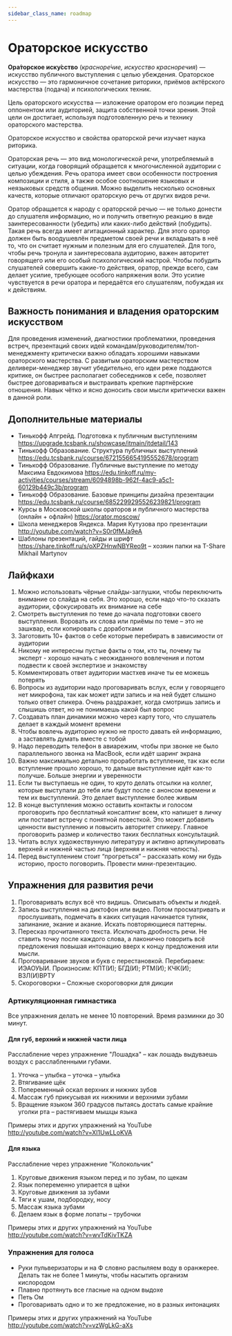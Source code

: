 ```yaml
---
sidebar_class_name: roadmap
---
```

# Ораторское искусство
**Ора́торское иску́сство** (_красноре́чие, искусство красноречия_) — искусство публичного выступления с целью убеждения. Ораторское искусство — это гармоничное сочетание риторики, приёмов актёрского мастерства (подача) и психологических техник.

Цель ораторского искусства — изложение оратором его позиции перед оппонентом или аудиторией, защита собственной точки зрения. Этой цели он достигает, используя подготовленную речь и технику ораторского мастерства.

Ораторское искусство и свойства ораторской речи изучает наука риторика.

Ораторская речь — это вид монологической речи, употребляемый в ситуации, когда говорящий обращается к многочисленной аудитории с целью убеждения. Речь оратора имеет свои особенности построения композиции и стиля, а также особое соотношение языковых и неязыковых средств общения. Можно выделить несколько основных качеств, которые отличают ораторскую речь от других видов речи.

Оратор обращается к народу с ораторской речью — не только донести до слушателя информацию, но и получить ответную реакцию в виде заинтересованности (убедить) или каких-либо действий (побудить). Такая речь всегда имеет агитационный характер. Для этого оратор должен быть воодушевлён предметом своей речи и вкладывать в неё то, что он считает нужным и полезным для его слушателей.
Для того, чтобы речь тронула и заинтересовала аудиторию, важен авторитет говорящего или его особый психологический настрой. Чтобы побудить слушателей совершить какие-то действия, оратор, прежде всего, сам делает усилие, требующее особого напряжения воли. Это усилие чувствуется в речи оратора и передаётся его слушателям, побуждая их к действиям.

## Важность понимания и владения ораторским искусством
Для проведения изменений, диагностики проблематики, проведения встреч, презентаций своих идей командам/руководителям/топ-менеджменту критически важно обладать хорошими навыками ораторского мастерства. С развитым ораторским мастерством деливери-менеджер звучит убедительно, его идеи реже поддаются критике, он быстрее располагает собеседников к себе, позволяет быстрее договариваться и выстраивать крепкие партнёрские отношения. Навык чётко и ясно доносить свои мысли критически важен в данной роли.

## Дополнительные материалы
* Тинькофф Апгрейд. Подготовка к публичным выступлениям https://upgrade.tcsbank.ru/showcase/itmain/itdetail/143
* Тинькофф Образование. Структура публичных выступлений https://edu.tcsbank.ru/course/6721556654195552678/program
* Тинькофф Образование. Публичные выступление по методу Максима Евдокимова https://edu.tinkoff.ru/my-activities/courses/stream/6094898b-962f-4ac9-a5c1-60129b449c3b/program
* Тинькофф Образование. Базовые принципы дизайна презентации https://edu.tcsbank.ru/course/6852299295526239821/program
* Курсы в Московской школы ораторов и публичного мастерства (онлайн + офлайн) https://orator.moscow/
* Школа менеджеров Яндекса. Мария Кутузова про презентации http://youtube.com/watch?v=S0r0fMJa9eA
* Шаблоны презентаций, гайды и шрифт https://share.tinkoff.ru/s/oXPZHnwNBYReo9t – хозяин папки на T-Share Mikhail Martynov

## Лайфкахи
1. Можно использовать чёрные слайды-заглушки, чтобы переключить внимание со слайда на себя. Это хорошо, если надо что-то сказать аудитории, сфокусировать их внимание на себе
2. Смотреть выступления по теме до начала подготовки своего выступления. Воровать их слова или приёмы по теме – это не зашквар, если копировать с доработками
3. Заготовить 10+ фактов о себе которые перебирать в зависимости от аудитории
4. Никому не интересны пустые факты о том, кто ты, почему ты эксперт - хорошо начать с неожиданного вовлечения и потом подвести к своей экспертизе и знакомству
5. Комментировать ответ аудитории мастхев иначе ты ее можешь потерять
6. Вопросы из аудитории надо проговаривать вслух, если у говорящего нет микрофона, так как может идти запись и на ней будет слышно только ответ спикера. Очень раздражает, когда смотришь запись и слышишь ответ, но не понимаешь какой был вопрос
7. Создавать план динамики можно через карту того, что слушатель делает в каждый момент времени
8. Чтобы вовлечь аудиторию нужно не просто давать ей информацию, а заставлять думать вместе с тобой
9. Надо переводить телефон в авиарежим, чтобы при звонке не было параллельного звонка на MacBook, если идёт шаринг экрана
10. Важно максимально детально проработать вступление, так как если вступление прошло хорошо, то дальше выступление идёт как-то получше. Больше энергии и уверенности
11. Если ты выступаешь не один, то круто делать отсылки на коллег, которые выступали до тебя или будут после с анонсом времени и тем их выступлений. Это делает выступление более живым
12. В конце выступления можно оставить контакты и голосом проговорить про бесплатный консалтинг всем, кто напишет в личку или поставит встречу с понятной повесткой. Это может добавить ценности выступлению и повысить авторитет спикеру. Главное проговорить размер и количество таких бесплатных консультаций.
13. Читать вслух художествунную литературу и активно артикулировать верхней и нижней частью лица (верхняя и нижняя челюсть).
14. Перед выступлением стоит “прогреться” – рассказать кому ни будь историю, просто поговорить. Провести мини-презентацию.

## Упражнения для развития речи
1. Проговаривать вслух всё что видишь. Описывать объекты и людей.
2. Запись выступления на диктофон или видео. Потом просматривать и прослушивать, подмечать в каких ситуация начинается тупняк, запинание, экание и акание. Искать повторяющиеся паттерны.
3. Пересказ прочитанного текста. Исключать дробность речи. Не ставить точку после каждого слова, а лаконично говорить всё предложения повышая интонацию вверх к концу предложения или мысли.
4. Проговаривание звуков и букв с перестановкой. Перебираем: ИЭАОУЫИ. Произносим: КПТ(И); БГД(И); РТМ(И); КЧК(И); ВЗЛ(И)ВРТУ
5. Скороговорки – Сложные скороговорки для дикции

### Артикуляционная гимнастика
Все упражнения делать не менее 10 повторений.
Время разминки до 30 минут.

#### Для губ, верхний и нижней части лица
Расслабление через упражнение "Лошадка" – как лошадь выдуваешь воздух с расслабленными губами.

1. Уточка – улыбка – уточка – улыбка
2. Втягивание щёк
3. Попеременный оскал верхних и нижних зубов
4. Массаж губ прикусывая их нижними и верхними зубами
5. Вращение языком 360 градусов пытаясь достать самые крайние уголки рта – растягиваем мышцы языка

Примеры этих и других упражнений на YouTube http://youtube.com/watch?v=XI1UwLLoKVA

#### Для языка
Расслабление через упражнение "Колокольчик"

1. Круговые движения языком перед и по зубам, по щекам
2. Язык попеременно упирается в щёки
3. Круговые движения за зубами
4. Тяги к ушам, подбородку, носу
5. Массаж языка зубами
6. Делаем язык в форме лопаты – трубочки

Примеры этих и других упражнений на YouTube http://youtube.com/watch?v=wvTdKivTKZA

### Упражнения для голоса
* Руки пульверизаторы и на Ф словно распыляем воду в оранжерее. Делать так не более 1 минуты, чтобы насытить организм кислородом
* Плавно протянуть все гласные на одном выдохе
* Петь Ом
* Проговаривать одно и то же предложение, но в разных интонациях

Примеры этих и других упражнений на YouTube http://youtube.com/watch?v=vzWgLkG-aXs
